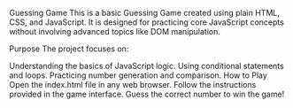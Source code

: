 Guessing Game
This is a basic Guessing Game created using plain HTML, CSS, and JavaScript. It is designed for practicing core JavaScript concepts without involving advanced topics like DOM manipulation.

Purpose
The project focuses on:

Understanding the basics of JavaScript logic.
Using conditional statements and loops.
Practicing number generation and comparison.
How to Play
Open the index.html file in any web browser.
Follow the instructions provided in the game interface.
Guess the correct number to win the game!
